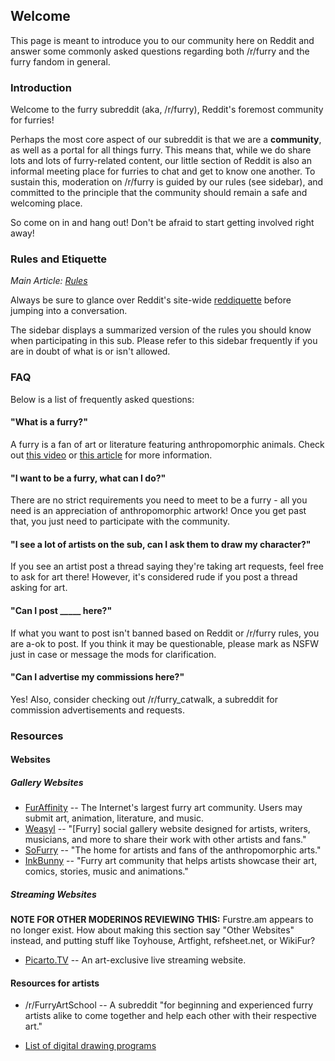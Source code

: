 ## Welcome

This page is meant to introduce you to our community here on Reddit and answer some commonly asked questions regarding both /r/furry and the furry fandom in general.

### Introduction

Welcome to the furry subreddit (aka, /r/furry), Reddit's foremost community for furries!

Perhaps the most core aspect of our subreddit is that we are a **community**, as well as a portal for all things furry. This means that, while we do share lots and lots of furry-related content, our little section of Reddit is also an informal meeting place for furries to chat and get to know one another. To sustain this, moderation on /r/furry is guided by our rules (see sidebar), and committed to the principle that the community should remain a safe and welcoming place.

So come on in and hang out! Don't be afraid to start getting involved right away!

### Rules and Etiquette 

*Main Article: [Rules](https://www.reddit.com/r/furry/wiki/rules)*

Always be sure to glance over Reddit's site-wide [reddiquette](https://www.reddithelp.com/en/categories/reddit-101/reddit-basics/reddiquette) before jumping into a conversation.

The sidebar displays a summarized version of the rules you should know when participating in this sub. Please refer to this sidebar frequently if you are in doubt of what is or isn't allowed.

### FAQ

Below is a list of frequently asked questions: 

#### "What is a furry?"

A furry is a fan of art or literature featuring anthropomorphic animals. Check out [this video](https://youtu.be/xHZ9SwTk2UE) or [this article](http://www.anthrocon.org/about-furry) for more information.

#### "I want to be a furry, what can I do?"

There are no strict requirements you need to meet to be a furry - all you need is an appreciation of anthropomorphic artwork! Once you get past that, you just need to participate with the community.

#### "I see a lot of artists on the sub, can I ask them to draw my character?"

If you see an artist post a thread saying they're taking art requests, feel free to ask for art there! However, it's considered rude if you post a thread asking for art. 

#### "Can I post _____ here?"

If what you want to post isn't banned based on Reddit or /r/furry rules, you are a-ok to post. If you think it may be questionable, please mark as NSFW just in case or message the mods for clarification.

#### "Can I advertise my commissions here?"

Yes! Also, consider checking out /r/furry_catwalk, a subreddit for commission advertisements and requests.

### Resources

#### Websites

##### Gallery Websites

* [FurAffinity](http://www.furaffinity.net/) -- The Internet's largest furry art community. Users may submit art, animation, literature, and music.
* [Weasyl](https://www.weasyl.com/) -- "[Furry] social gallery website designed for artists, writers, musicians, and more to share their work with other artists and fans."
* [SoFurry](https://www.sofurry.com/) -- "The home for artists and fans of the anthropomorphic arts."
* [InkBunny](https://inkbunny.net/) --  "Furry art community that helps artists showcase their art, comics, stories, music and animations."

##### Streaming Websites

**NOTE FOR OTHER MODERINOS REVIEWING THIS:** Furstre.am appears to no longer exist. How about making this section say "Other Websites" instead, and putting stuff like Toyhouse, Artfight, refsheet.net, or WikiFur?
* [Picarto.TV](https://www.picarto.tv/live/) -- An art-exclusive live streaming website.

#### Resources for artists

* /r/FurryArtSchool -- A subreddit "for beginning and experienced furry artists alike to come together and help each other with their respective art."

* [List of digital drawing programs](http://www.reddit.com/r/furry/wiki/drawing-programs)
